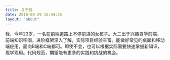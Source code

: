 ```yaml
---
title: 关于我
date: 2018-08-29 15:44:35
layout: "about"
---
```


我，今年23岁，一名在前端道路上不停前进的女孩子。大二出于兴趣自学前端，前端知识牢固，进阶框架深入了解，实际项目经验丰富。能做好常见的桌面和移动端应用，面向B端和C端都可。即使不会，也可以根据实际需要快速掌握新知识，现学现用。代码规范，期望能有更多的实践和挑战的机会。

